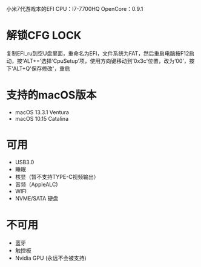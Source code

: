 小米7代游戏本的EFI
CPU：I7-7700HQ
OpenCore：0.9.1

# 解锁CFG LOCK
复制EFI_ru到空U盘里面，重命名为EFI，文件系统为FAT，然后重启电脑按F12启动，按‘ALT+=’选择‘CpuSetup’项，使用方向键移动到'0x3c'位置，改为‘00’，按下‘ALT+Q'保存修改'，重启

# 支持的macOS版本
* macOS 13.3.1 Ventura
* macOS 10.15 Catalina

# 可用
* USB3.0
* 睡眠
* 核显（暂不支持TYPE-C视频输出）
* 音频（AppleALC)
* WIFI
* NVME/SATA 硬盘

# 不可用
* 蓝牙
* 触控板
* Nvidia GPU (永远不会被支持)

